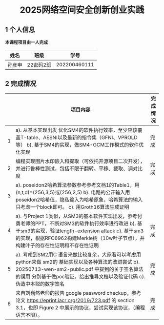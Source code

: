 # <center>2025网络空间安全创新创业实践<center>

## 1 个人信息



**本课程项目由一人完成**

|  姓名  |   班级    |     学号     |
| :----: | :-------: | :----------: |
| 孙彦申 | 22密码2班 | 202200460111 |



## 2 完成情况

|      | 项目内容                                                     | 完成情况 |
| ---- | ------------------------------------------------------------ | -------- |
| 1    | a). 从基本实现出发 优化SM4的软件执行效率，至少应该覆盖T-table、AESNI以及最新的指令集（GFNI、VPROLD等）                b). 基于SM4的实现，做SM4-GCM工作模式的软件优化实现 | 完成     |
| 2    | 编程实现图片水印嵌入和提取（可依托开源项目二次开发），并进行鲁棒性测试，包括不限于翻转、平移、截取、调对比度 | 完成     |
| 3    | a). poseidon2哈希算法参数参考参考文档1的Table1，用(n,t,d)=(256,3,5)或(256,2,5)                                                                        b). 电路的公开输入用poseidon2哈希值，隐私输入为哈希原象，哈希算法的输入只考虑一个block即可。                                                     c). 用Groth16算法生成证明 |          |
| 4    | a). 与Project 1类似，从SM3的基本软件实现出发，参考付勇老师的PPT，不断对SM3的软件执行效率进行改进               b). 基于sm3的实现，验证length-extension attack                                                                                                                          c). 基于sm3的实现，根据RFC6962构建Merkle树（10w叶子节点），并构建叶子的存在性证明和不存在性证明 | 完成     |
| 5    | a). 考虑到SM2用C 语言来做比较复杂，大家看可以考虑用python来做 sm2的 基础实现以及各种算法的改进尝试                             b). 20250713-wen-sm2-public.pdf 中提到的关于签名算法的误用 分别基于做poc验证，给出推导文档以及验证代码                         c). 伪造中本聪的数字签名 |  完成        |
| 6    | 来自刘巍然老师的报告  google password checkup，参考论文 https://eprint.iacr.org/2019/723.pdf 的 section 3.1，也即 Figure 2 中展示的协议，尝试实现该协议，（编程语言不限）。 |   完成       |

